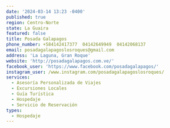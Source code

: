 ```yaml
---
date: '2024-03-14 13:23 -0400'
published: true
region: Centro-Norte
state: La Guaira
featured: false
title: Posada Galapagos
phone_number: +584142417377  04142649949  04142068137
email: posadagalapagoslosroques@gmail.com
address: 'La Laguna, Gran Roque'
website: 'http://posadagalapagos.com.ve/'
facebook_user: 'https://www.facebook.com/posadagalapagos/'
instagram_user: /www.instagram.com/posadagalapagoslosroques/
services:
  - Asesoría Personalizada de Viajes
  - Excursiones Locales
  - Guía Turística
  - Hospedaje
  - Servicio de Reservación
types:
  - Hospedaje
---
```


